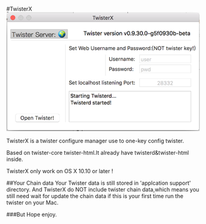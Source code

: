 #TwisterX
![Alt text](https://github.com/R0uter/TwisterX/raw/master/TwisterX/twister/twisterx.png)

TwisterX is a twister configure manager use to one-key config twister.

Based on twister-core twister-html.It already have twisterd&twister-html inside.

TwisterX only work on OS X 10.10 or later !

##Your Chain data
Your Twister data is still stored in 'applcation support' directory.
And TwisterX do NOT include twister chain data,which means you still need wait for update the chain data if this is your first time run the twister on your Mac. 

###But
Hope enjoy.